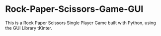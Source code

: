 # Rock-Paper-Scissors-Game-GUI
This is a Rock Paper Scissors Single Player Game built with Python, using the GUI Library tKinter. 
